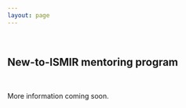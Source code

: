 ```yaml
---
layout: page
---
```

<br>

## New-to-ISMIR mentoring program
<br>

More information coming soon.